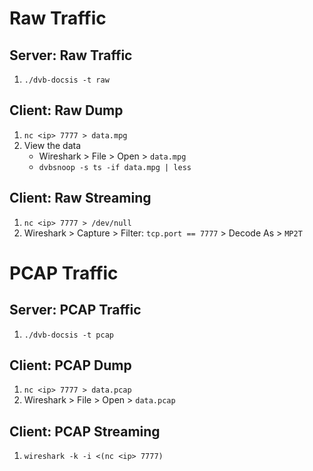 # Raw Traffic
## Server: Raw Traffic
1. `./dvb-docsis -t raw`

## Client: Raw Dump
1. `nc <ip> 7777 > data.mpg`
2. View the data
    * Wireshark > File > Open > `data.mpg`
    * `dvbsnoop -s ts -if data.mpg | less`

## Client: Raw Streaming
1. `nc <ip> 7777 > /dev/null`
2. Wireshark > Capture > Filter: `tcp.port == 7777` > Decode As > `MP2T`

# PCAP Traffic
## Server: PCAP Traffic
1. `./dvb-docsis -t pcap`

## Client: PCAP Dump
1. `nc <ip> 7777 > data.pcap`
2. Wireshark > File > Open > `data.pcap`

## Client: PCAP Streaming
1. `wireshark -k -i <(nc <ip> 7777)`
